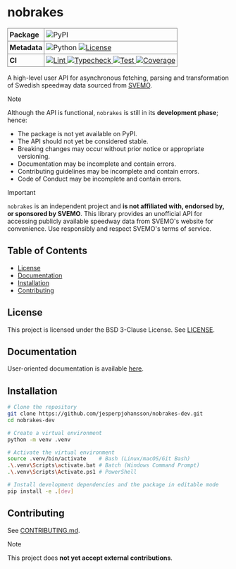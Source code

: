 # nobrakes
<table style="border-collapse: collapse; width: auto;">
  <tbody>
    <tr>
      <td style="font-weight: bold; border: 1px solid grey; padding: 4px; vertical-align: middle;">Package</td>
      <td style="border: 1px solid grey; padding: 4px;">
        <div style="float: left; gap: 12px; align-items: center;">
          <img src="https://img.shields.io/badge/PyPI-not%20yet%20available-red.svg" alt="PyPI" />
        </div>
      </td>
    </tr>
    <tr>
      <td style="font-weight: bold; border: 1px solid grey; padding: 4px; vertical-align: middle;">Metadata</td>
      <td style="border: 1px solid grey; padding: 4px;">
        <div style="float: left; gap: 12px; align-items: center;">
          <img src="https://img.shields.io/badge/Python-3.12%20%7C%203.13-blue.svg" alt="Python" />
          <a href="https://github.com/jesperpjohansson/nobrakes-dev/blob/main/LICENSE">
            <img src="https://img.shields.io/badge/License-BSD%203--Clause-blue.svg" alt="License" />
          </a>
        </div>
      </td>
    </tr>
    <tr>
      <td style="font-weight: bold; border: 1px solid grey; padding: 4px; vertical-align: middle;">CI</td>
      <td style="border: 1px solid grey; padding: 4px;">
        <div style="float: left; flex-wrap: wrap; gap: 12px; align-items: center;">
          <a href="https://github.com/jesperpjohansson/nobrakes-dev/actions/workflows/lint.yml?branch=main">
            <img src="https://github.com/jesperpjohansson/nobrakes-dev/actions/workflows/lint.yml/badge.svg?branch=main" alt="Lint" />
          </a>
          <a href="https://github.com/jesperpjohansson/nobrakes-dev/actions/workflows/typecheck.yml?branch=main">
            <img src="https://github.com/jesperpjohansson/nobrakes-dev/actions/workflows/typecheck.yml/badge.svg?branch=main" alt="Typecheck" />
          </a>
          <a href="https://github.com/jesperpjohansson/nobrakes-dev/actions/workflows/test.yml?branch=main">
            <img src="https://github.com/jesperpjohansson/nobrakes-dev/actions/workflows/test.yml/badge.svg?branch=main" alt="Test" />
          </a>
          <a href="https://coveralls.io/github/jesperpjohansson/nobrakes-dev?branch=main">
            <img src="https://coveralls.io/repos/github/jesperpjohansson/nobrakes-dev/badge.svg?branch=main" alt="Coverage" />
          </a>
        </div>
      </td>
    </tr>
  </tbody>
</table>




A high-level user API for asynchronous fetching, parsing and transformation of Swedish speedway data sourced from [SVEMO](https://www.svemo.se/).

> [!NOTE]
> Although the API is functional, `nobrakes` is still in its **development phase**; hence:
> - The package is not yet available on PyPI.
> - The API should not yet be considered stable.
> - Breaking changes may occur without prior notice or appropriate versioning.
> - Documentation may be incomplete and contain errors.
> - Contributing guidelines may be incomplete and contain errors.
> - Code of Conduct may be incomplete and contain errors.


> [!IMPORTANT]
> `nobrakes` is an independent project and **is not affiliated with, endorsed by, or
> sponsored by SVEMO**. This library provides an unofficial API for accessing publicly
> available speedway data from SVEMO's website for convenience. Use responsibly and
> respect SVEMO's terms of service.

## Table of Contents
- [License](#license)
- [Documentation](#documentation)
- [Installation](#installation)
- [Contributing](#contributing)

## License

This project is licensed under the BSD 3-Clause License. See [LICENSE](https://github.com/jesperpjohansson/nobrakes-dev/blob/main/LICENSE).

## Documentation

User-oriented documentation is available [here](https://nobrakes.readthedocs.io/en/latest/).

## Installation

```bash
# Clone the repository
git clone https://github.com/jesperpjohansson/nobrakes-dev.git
cd nobrakes-dev

# Create a virtual environment
python -m venv .venv

# Activate the virtual environment
source .venv/bin/activate    # Bash (Linux/macOS/Git Bash)
.\.venv\Scripts\activate.bat # Batch (Windows Command Prompt)
.\.venv\Scripts\Activate.ps1 # PowerShell

# Install development dependencies and the package in editable mode
pip install -e .[dev]
```

## Contributing

See [CONTRIBUTING.md](https://github.com/jesperpjohansson/nobrakes-dev/blob/main/CONTRIBUTING.md).

> [!NOTE]
> This project does **not yet accept external contributions**.